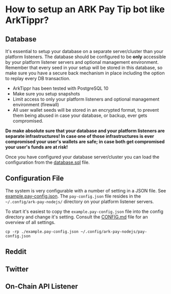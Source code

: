 # How to setup an ARK Pay Tip bot like ArkTippr?

## Database

It's essential to setup your database on a separate server/cluster than your platform listeners.
The database should be configured to be **only** accessible by your platform listener servers and
optional management environment. Remember that every seed in your setup will be stored in
this database, so make sure you have a secure back mechanism in place including the option
to replay every DB transaction.

-   ArkTippr has been tested with PostgreSQL 10
-   Make sure you setup snapshots
-   Limit access to only your platform listeners and optional management environment (firewall)
-   All user wallet seeds will be stored in an encrypted format, to prevent them being abused
    in case your database, or backup, ever gets compromised.

**Do make absolute sure that your database and your platform listeners are separate infrastructures!
In case one of those infrastructures is ever compromised your user's wallets are safe; in case
both get compromised your user's funds are at risk!**

Once you have configured your database server/cluster you can load the configuration from
the [database.sql](database.sql) file.

## Configuration File

The system is very configurable with a number of setting in a JSON file.
See [example.pay-config.json](example.pay-config.json). The `pay-config.json` file resides in
the `~/.config/ark-pay-nodejs/` directory on your platform listener servers.

To start it's easiest to copy the `example.pay-config.json` file into the config directory and change it's setting.
Consult the [CONFIG.md](CONFIG.md) file for an overview of all settings.

`cp -rp ./example.pay-config.json ~/.config/ark-pay-nodejs/pay-config.json`

## Reddit

## Twitter

## On-Chain API Listener
